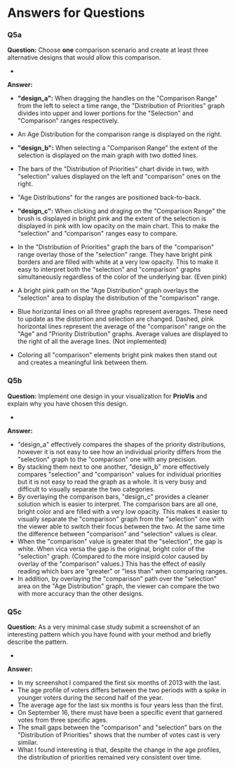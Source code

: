 # Answers for Questions

### Q5a
**Question:** Choose __one__ comparison scenario and create at least three alternative designs that would allow this comparison.

-
**Answer:**

- **"design_a":** When dragging the handles on the "Comparison Range" from the left to select a time range, the "Distribution of Priorities" graph divides into upper and lower portions for the "Selection" and "Comparison" ranges respectively.
- An Age Distribution for the comparison range is displayed on the right.

- **"design_b":** When selecting a "Comparison Range" the extent of the selection is displayed on the main graph with two dotted lines.
- The bars of the "Distribution of Priorities" chart divide in two, with "selection" values displayed on the left and "comparison" ones on the right.
- "Age Distributions" for the ranges are positioned back-to-back.

- **"design_c":** When clicking and draging on the "Comparison Range" the brush is displayed in bright pink and the extent of the selection is displayed in pink with low opacity on the main chart. This to make the "selection" and "comparison" ranges easy to compare.
- In the "Distribution of Priorities" graph the bars of the "comparison" range overlay those of the "selection" range. They have bright pink borders and are filled with white at a very low opacity. This to make it easy to interpret both the "selection" and "comparison" graphs simultaneously regardless of the color of the underlying bar. (Even pink) 
- A bright pink path on the "Age Distribution" graph overlays the "selection" area to display the distribution of the "comparison" range.
- Blue horizontal lines on all three graphs represent averages. These need to update as the distortion and selection are changed. Dashed, pink horizontal lines represent the average of the "comparison" range on the "Age" and "Priority Distribution" graphs. Average values are displayed to the right of all the average lines. (Not implemented)
- Coloring all "comparison" elements bright pink makes then stand out and creates a meaningful link between them.
 
### Q5b
**Question:** Implement one design in your visualization for **PrioVis** and explain why you have chosen this design.

-
**Answer:**

- "design_a" effectively compares the shapes of the priority distributions, however it is not easy to see how an individual priority differs from the "selection" graph to the "comparison" one with any precision.
- By stacking them next to one another, "design_b" more effectively compares "selection" and "comparison" values for individual priorities but it is not easy to read the graph as a whole. It is very busy and difficult to visually separate the two categories.
- By overlaying the comparison bars, "design_c" provides a cleaner solution which is easier to interpret. The comparison bars are all one, bright color and are filled with a very low opacity. This makes it easier to visually separate the "comparison" graph from the "selection" one with the viewer able to switch their focus between the two. At the same time the difference between "comparison" and "selection" values is clear.
- When the "comparison" value is greater that the "selection", the gap is white. When vica versa the gap is the original, bright color of the "selection" graph. (Compared to the more insipid color caused by overlay of the "comparison" values.) This has the effect of easily reading which bars are "greater" or "less than" when comparing ranges.
- In addition, by overlaying the "comparison" path over the "selection" area on the "Age Distribution" graph, the viewer can compare the two with more accuracy than the other designs.

### Q5c
**Question:** As a very minimal case study submit a screenshot of an interesting pattern which you have found with your method and briefly describe the pattern.

-
**Answer:**

- In my screenshot I compared the first six months of 2013 with the last. 
- The age profile of voters differs between the two periods with a spike in younger voters during the second half of the year.
- The average age for the last six months is four years less than the first.
- On September 16, there must have been a specific event that garnered votes from three specific ages.
- The small gaps between the "comparison" and "selection" bars on the "Distribution of Priorities" shows that the number of votes cast is very similar.
- What I found interesting is that, despite the change in the age profiles, the distribution of priorities remained very consistent over time.

